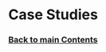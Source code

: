 # Case Studies
<!-- Link lines generated automatically; do not delete -->
### [<ins>Back to main Contents</ins>](../Contents.md)
